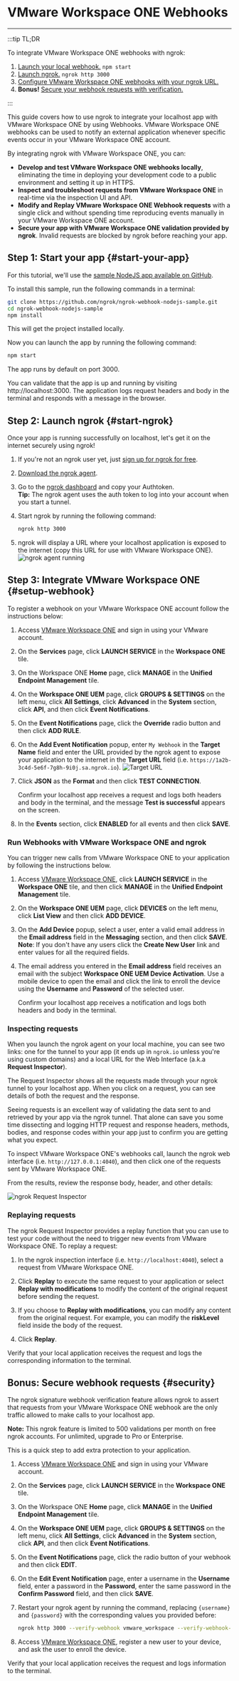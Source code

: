 # VMware Workspace ONE Webhooks
------------

:::tip TL;DR

To integrate VMware Workspace ONE webhooks with ngrok:
1. [Launch your local webhook.](#start-your-app) `npm start`
1. [Launch ngrok.](#start-ngrok) `ngrok http 3000`
1. [Configure VMware Workspace ONE webhooks with your ngrok URL.](#setup-webhook)
1. **Bonus!** [Secure your webhook requests with verification.](#security)

:::


This guide covers how to use ngrok to integrate your localhost app with VMware Workspace ONE by using Webhooks.
VMware Workspace ONE webhooks can be used to notify an external application whenever specific events occur in your VMware Workspace ONE account. 

By integrating ngrok with VMware Workspace ONE, you can:

- **Develop and test VMware Workspace ONE webhooks locally**, eliminating the time in deploying your development code to a public environment and setting it up in HTTPS.
- **Inspect and troubleshoot requests from VMware Workspace ONE** in real-time via the inspection UI and API.
- **Modify and Replay VMware Workspace ONE Webhook requests** with a single click and without spending time reproducing events manually in your VMware Workspace ONE account.
- **Secure your app with VMware Workspace ONE validation provided by ngrok**. Invalid requests are blocked by ngrok before reaching your app.


## **Step 1**: Start your app {#start-your-app}

For this tutorial, we'll use the [sample NodeJS app available on GitHub](https://github.com/ngrok/ngrok-webhook-nodejs-sample). 

To install this sample, run the following commands in a terminal:

```bash
git clone https://github.com/ngrok/ngrok-webhook-nodejs-sample.git
cd ngrok-webhook-nodejs-sample
npm install
```

This will get the project installed locally.

Now you can launch the app by running the following command: 

```bash
npm start
```

The app runs by default on port 3000. 

You can validate that the app is up and running by visiting http://localhost:3000. The application logs request headers and body in the terminal and responds with a message in the browser.


## **Step 2**: Launch ngrok {#start-ngrok}

Once your app is running successfully on localhost, let's get it on the internet securely using ngrok! 

1. If you're not an ngrok user yet, just [sign up for ngrok for free](https://ngrok.com/signup).

1. [Download the ngrok agent](https://ngrok.com/download).

1. Go to the [ngrok dashboard](https://dashboard.ngrok.com) and copy your Authtoken. <br />
    **Tip:** The ngrok agent uses the auth token to log into your account when you start a tunnel.
    
1. Start ngrok by running the following command:
    ```bash
    ngrok http 3000
    ```

1. ngrok will display a URL where your localhost application is exposed to the internet (copy this URL for use with VMware Workspace ONE).
    ![ngrok agent running](/img/integrations/launch_ngrok_tunnel.png)


## **Step 3**: Integrate VMware Workspace ONE {#setup-webhook}

To register a webhook on your VMware Workspace ONE account follow the instructions below:

1. Access [VMware Workspace ONE](https://console.cloud.vmware.com/) and sign in using your VMware account.

1. On the **Services** page, click **LAUNCH SERVICE** in the **Workspace ONE** tile.

1. On the Workspace ONE **Home** page, click **MANAGE** in the **Unified Endpoint Management** tile.

1. On the **Workspace ONE UEM** page, click **GROUPS & SETTINGS** on the left menu, click **All Settings**, click **Advanced** in the **System** section, click **API**, and then click **Event Notifications**.

1. On the **Event Notifications** page, click the **Override** radio button and then click **ADD RULE**.

1. On the **Add Event Notification** popup, enter `My Webhook` in the **Target Name** field and enter the URL provided by the ngrok agent to expose your application to the internet in the **Target URL** field (i.e. `https://1a2b-3c4d-5e6f-7g8h-9i0j.sa.ngrok.io`).
    ![Target URL](img/ngrok_url_configuration_vmware.png)

1. Click **JSON** as the **Format** and then click **TEST CONNECTION**.

    Confirm your localhost app receives a request and logs both headers and body in the terminal, and the message **Test is successful** appears on the screen.

1. In the **Events** section, click **ENABLED** for all events and then click **SAVE**.


### Run Webhooks with VMware Workspace ONE and ngrok

You can trigger new calls from VMware Workspace ONE to your application by following the instructions below.

1. Access [VMware Workspace ONE](https://console.cloud.vmware.com/), click **LAUNCH SERVICE** in the **Workspace ONE** tile, and then click **MANAGE** in the **Unified Endpoint Management** tile.

1. On the **Workspace ONE UEM** page, click **DEVICES** on the left menu, click **List View** and then click **ADD DEVICE**.

1. On the **Add Device** popup, select a user, enter a valid email address in the **Email address** field in the **Messaging** section, and then click **SAVE**.
    **Note**: If you don't have any users click the **Create New User** link and enter values for all the required fields.

1. The email address you entered in the **Email address** field receives an email with the subject **Workspace ONE UEM Device Activation**. Use a mobile device to open the email and click the link to enroll the device using the **Username** and **Password** of the selected user.

    Confirm your localhost app receives a notification and logs both headers and body in the terminal.


### Inspecting requests

When you launch the ngrok agent on your local machine, you can see two links: one for the tunnel to your app (it ends up in `ngrok.io` unless you're using custom domains) and a local URL for the Web Interface (a.k.a **Request Inspector**).

The Request Inspector shows all the requests made through your ngrok tunnel to your localhost app. When you click on a request, you can see details of both the request and the response.

Seeing requests is an excellent way of validating the data sent to and retrieved by your app via the ngrok tunnel. That alone can save you some time dissecting and logging HTTP request and response headers, methods, bodies, and response codes within your app just to confirm you are getting what you expect.

To inspect VMware Workspace ONE's webhooks call, launch the ngrok web interface (i.e. `http://127.0.0.1:4040`), and then click one of the requests sent by VMware Workspace ONE.

From the results, review the response body, header, and other details:

![ngrok Request Inspector](img/ngrok_introspection_vmware_webhooks.png)


### Replaying requests

The ngrok Request Inspector provides a replay function that you can use to test your code without the need to trigger new events from VMware Workspace ONE. To replay a request:

1. In the ngrok inspection interface (i.e. `http://localhost:4040`), select a request from VMware Workspace ONE.

1. Click **Replay** to execute the same request to your application or select **Replay with modifications** to modify the content of the original request before sending the request.

1. If you choose to **Replay with modifications**, you can modify any content from the original request. For example, you can modify the **riskLevel** field inside the body of the request.

1. Click **Replay**.

Verify that your local application receives the request and logs the corresponding information to the terminal.


## **Bonus**: Secure webhook requests {#security}

The ngrok signature webhook verification feature allows ngrok to assert that requests from your VMware Workspace ONE webhook are the only traffic allowed to make calls to your localhost app.

**Note:** This ngrok feature is limited to 500 validations per month on free ngrok accounts. For unlimited, upgrade to Pro or Enterprise.

This is a quick step to add extra protection to your application.

1. Access [VMware Workspace ONE](https://console.cloud.vmware.com/) and sign in using your VMware account.

1. On the **Services** page, click **LAUNCH SERVICE** in the **Workspace ONE** tile.

1. On the Workspace ONE **Home** page, click **MANAGE** in the **Unified Endpoint Management** tile.

1. On the **Workspace ONE UEM** page, click **GROUPS & SETTINGS** on the left menu, click **All Settings**, click **Advanced** in the **System** section, click **API**, and then click **Event Notifications**.

1. On the **Event Notifications** page, click the radio button of your webhook and then click **EDIT**.

1. On the **Edit Event Notification** page, enter a username in the **Username** field, enter a password in the **Password**, enter the same password in the **Confirm Password** field, and then click **SAVE**.

1. Restart your ngrok agent by running the command, replacing `{username}` and `{password}` with the corresponding values you provided before:
    ```bash
    ngrok http 3000 --verify-webhook vmware_workspace --verify-webhook-secret {username}::{password}
    ```

1. Access [VMware Workspace ONE](https://console.cloud.vmware.com/), register a new user to your device, and ask the user to enroll the device.

Verify that your local application receives the request and logs information to the terminal.
